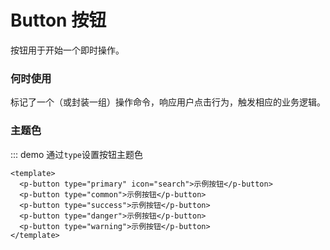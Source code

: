 # Button 按钮
按钮用于开始一个即时操作。

### 何时使用
标记了一个（或封装一组）操作命令，响应用户点击行为，触发相应的业务逻辑。

### 主题色
::: demo 通过`type`设置按钮主题色
```vue
<template>
  <p-button type="primary" icon="search">示例按钮</p-button>
  <p-button type="common">示例按钮</p-button>
  <p-button type="success">示例按钮</p-button>
  <p-button type="danger">示例按钮</p-button>
  <p-button type="warning">示例按钮</p-button>
</template>
```
